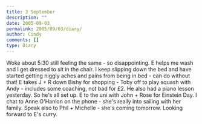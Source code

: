 ```yaml
---
title: 3 September
description: ""
date: 2005-09-03
permalink: 2005/09/03/diary/
author: Cindy
comments: []
type: Diary
---
```


Woke about 5:30 still feeling the same - so disappointing. E helps me wash and I get dressed to sit in the chair. I keep slipping down the bed and have started getting niggly aches and pains from being in bed - can do without that! E takes J + R down Bishy for shopping - Toby off to play squash with Andy - includes some coaching, not bad for £2. He also had a piano lesson yesterday. So he's all set up. E to the uni with John + Rose for Einstein Day. I chat to Anne O'Hanlon on the phone - she's really into sailing with her family. Speak also to Phil + Michelle - she's coming tomorrow. Looking forward to E's curry.
